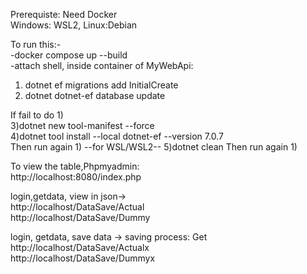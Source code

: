 Prerequiste: Need Docker            <br />
Windows: WSL2, Linux:Debian

To run this:-                       <br />
-docker compose up --build          <br />
-attach shell, inside container of MyWebApi: <br />
  1) dotnet ef migrations add InitialCreate <br />
  2) dotnet dotnet-ef database update <br />
  
  If fail to do 1) <br />
  3)dotnet new tool-manifest --force  <br />
  4)dotnet tool install --local dotnet-ef --version 7.0.7 <br />
  Then run again 1)
  --for WSL/WSL2--
  5)dotnet clean
  Then run again 1)

To view the table,Phpmyadmin:<br /> http://localhost:8080/index.php

login,getdata, view in json->      <br />
http://localhost/DataSave/Actual   <br />
http://localhost/DataSave/Dummy    <br />


login, getdata, save data -> saving process: Get <br />
http://localhost/DataSave/Actualx                <br />
http://localhost/DataSave/Dummyx                 <br />
